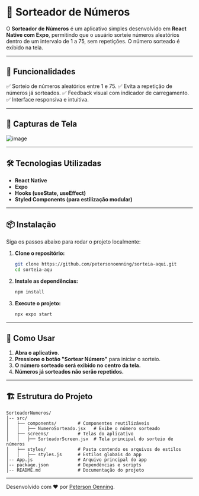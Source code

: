 # 🎱 Sorteador de Números

O **Sorteador de Números** é um aplicativo simples desenvolvido em **React Native com Expo**, permitindo que o usuário sorteie números aleatórios dentro de um intervalo de 1 a 75, sem repetições. O número sorteado é exibido na tela.

---

## 🚀 Funcionalidades

✅ Sorteio de números aleatórios entre 1 e 75.
✅ Evita a repetição de números já sorteados.
✅ Feedback visual com indicador de carregamento.
✅ Interface responsiva e intuitiva.

---

## 📸 Capturas de Tela

![image](https://github.com/user-attachments/assets/18d2c1b0-99e0-42dc-a795-d170df2762de)


---

## 🛠️ Tecnologias Utilizadas

- **React Native**
- **Expo**
- **Hooks (useState, useEffect)**
- **Styled Components (para estilização modular)**

---

## 📦 Instalação

Siga os passos abaixo para rodar o projeto localmente:

1. **Clone o repositório:**
   ```sh
   git clone https://github.com/petersonoenning/sorteia-aqui.git
   cd sorteia-aqu
   ```

2. **Instale as dependências:**
   ```sh
   npm install
   ```

3. **Execute o projeto:**
   ```sh
   npx expo start
   ```

---

## 📜 Como Usar

1. **Abra o aplicativo**.
2. **Pressione o botão "Sortear Número"** para iniciar o sorteio.
3. **O número sorteado será exibido no centro da tela.**
4. **Números já sorteados não serão repetidos.**

---

## 🏗️ Estrutura do Projeto

```
SorteadorNumeros/
│-- src/
│   ├── components/        # Componentes reutilizáveis
│   │   ├── NumeroSorteado.jsx   # Exibe o número sorteado
│   ├── screens/           # Telas do aplicativo
│   │   ├── SorteadorScreen.jsx  # Tela principal do sorteio de números
│   ├── styles/            # Pasta contendo os arquivos de estilos
│   │   ├── styles.js      # Estilos globais do app
│-- App.js                 # Arquivo principal do app
│-- package.json           # Dependências e scripts
│-- README.md              # Documentação do projeto
```
---

Desenvolvido com ❤️ por [Peterson Oenning](https://github.com/petersonoenning).
